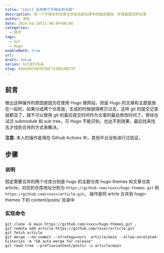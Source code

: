 ```yaml
---
title: "[Git] 合并两个不相关的仓库"
description: 将一个不相关的仓库合并到当前仓库中的指定路径，并保留提交的记录
author: 清松
date: 2024-03-20T11:40:09+08:00
categories:
  - 技术
tags:
  - Git
  - Hugo
enableMath: true
url: 
draft: false
series: Git及衍生品
slug: 01HSXACXQY9CEHFJ15BECDB73T
---
```

## 前言
做出这种操作的原因是因为在使用 Hugo 做网站，但是 Hugo 的文章和主题是放在一起的，如果分成两个仓库放，生成的时候就得拷贝过去，这样 git 的提交记录就都没了，就不可以使用 git 的最后提交时间作为文章的最后修改时间了。曾经也试过 submodule 和 sub tree，可 Hugo 不能识别，也达不到效果，最后找来找去才找到合并的方式来解决。

**注意:** 本人的操作是用在 Github Actions 中，其他平台没有进行过验证。
## 步骤
### 说明
假定需要合并的两个仓库分别是 hugo 的主题仓库 hugo-themes 和文章仓库 article，对应的仓库地址分别为 `https://github.com/<xxx>/hugo-themes.git` 和 `https://github.com/<xxx>/article.git`。
操作是将 artcle 合并到 hugo-themes 下的 content/posts/ 目录中

### 实现命令
```
git clone -b main https://github.com/<xxx>/hugo-themes.git .
git remote add article https://github.com/<xxx>/article.git
git fetch article
git merge --no-commit --strategy=ours  article/main --allow-unrelated-histories -m "GA auto-merge for release"
git read-tree --prefix=content/posts/ -u article/main
```
